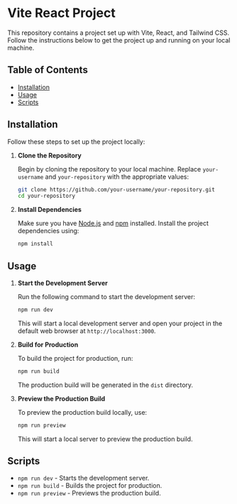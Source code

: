 # Vite React Project

This repository contains a project set up with Vite, React, and Tailwind CSS. Follow the instructions below to get the project up and running on your local machine.

## Table of Contents

- [Installation](#installation)
- [Usage](#usage)
- [Scripts](#scripts)

## Installation

Follow these steps to set up the project locally:

1. **Clone the Repository**

   Begin by cloning the repository to your local machine. Replace `your-username` and `your-repository` with the appropriate values:

   ```bash
   git clone https://github.com/your-username/your-repository.git
   cd your-repository
   ```

2. **Install Dependencies**

   Make sure you have [Node.js](https://nodejs.org/) and [npm](https://www.npmjs.com/) installed. Install the project dependencies using:

   ```bash
   npm install
   ```

## Usage

1. **Start the Development Server**

   Run the following command to start the development server:

   ```bash
   npm run dev
   ```

   This will start a local development server and open your project in the default web browser at `http://localhost:3000`.

2. **Build for Production**

   To build the project for production, run:

   ```bash
   npm run build
   ```

   The production build will be generated in the `dist` directory.

3. **Preview the Production Build**

   To preview the production build locally, use:

   ```bash
   npm run preview
   ```

   This will start a local server to preview the production build.

## Scripts

- `npm run dev` - Starts the development server.
- `npm run build` - Builds the project for production.
- `npm run preview` - Previews the production build.
